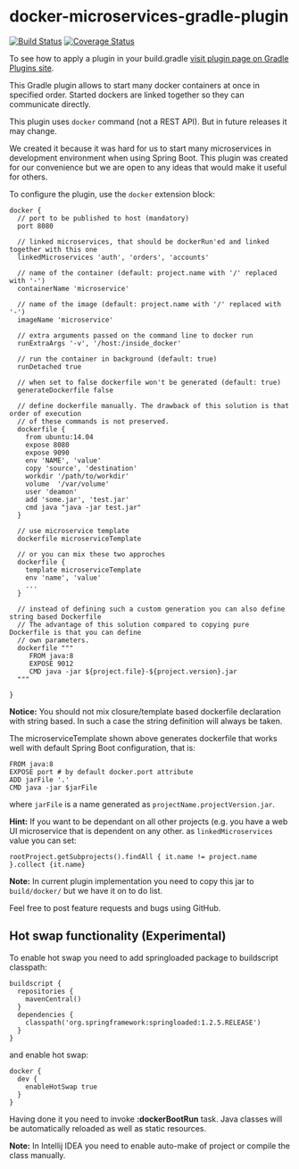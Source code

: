 # docker-microservices-gradle-plugin

[![Build Status](https://travis-ci.org/michalborek/docker-microservices-gradle-plugin.svg?branch=master)](https://travis-ci.org/michalborek/docker-microservices-gradle-plugin.svg?branch=master) [![Coverage Status](https://coveralls.io/repos/michalborek/docker-microservices-gradle-plugin/badge.svg?branch=master)](https://coveralls.io/r/michalborek/docker-microservices-gradle-plugin?branch=master)

To see how to apply a plugin in your build.gradle [visit plugin page on Gradle Plugins site](https://plugins.gradle.org/plugin/pl.greenpath.gradle.docker.microservices).

This Gradle plugin allows to start many docker containers at once in specified order. Started dockers are linked 
together so they can communicate directly.

This plugin uses `docker` command (not a REST API). But in future releases it may change.

We created it because it was hard for us to start many microservices in development environment when using Spring Boot. 
This plugin was created for our convenience but we are open to any ideas that would make it useful for others.


To configure the plugin, use the `docker` extension block:

    docker {
      // port to be published to host (mandatory)
      port 8080

      // linked microservices, that should be dockerRun'ed and linked together with this one
      linkedMicroservices 'auth', 'orders', 'accounts'

      // name of the container (default: project.name with '/' replaced with '-')
      containerName 'microservice'

      // name of the image (default: project.name with '/' replaced with '-')
      imageName 'microservice'

      // extra arguments passed on the command line to docker run
      runExtraArgs '-v', '/host:/inside_docker'

      // run the container in background (default: true)
      runDetached true
      
      // when set to false dockerfile won't be generated (default: true)
      generateDockerfile false

      // define dockerfile manually. The drawback of this solution is that order of execution 
      // of these commands is not preserved.
      dockerfile {
        from ubuntu:14.04
        expose 8080
        expose 9090
        env 'NAME', 'value'
        copy 'source', 'destination'
        workdir '/path/to/workdir'
        volume  '/var/volume'
        user 'deamon'
        add 'some.jar', 'test.jar'
        cmd java "java -jar test.jar"
      }
      
      // use microservice template
      dockerfile microserviceTemplate

      // or you can mix these two approches
      dockerfile {
        template microserviceTemplate
        env 'name', 'value'
        ...
      }
      
      // instead of defining such a custom generation you can also define string based Dockerfile
      // The advantage of this solution compared to copying pure Dockerfile is that you can define 
      // own parameters.
      dockerfile """
         FROM java:8
         EXPOSE 9012
         CMD java -jar ${project.file}-${project.version}.jar
      """
      
    }
**Notice:** You should not mix closure/template based dockerfile declaration with string based.
In such a case the string definition will always be taken.


The microserviceTemplate shown above generates dockerfile that works well with default 
Spring Boot configuration, that is:

    FROM java:8
    EXPOSE port # by default docker.port attribute
    ADD jarFile '.'
    CMD java -jar $jarFile

where `jarFile` is a name generated as `projectName.projectVersion.jar`.

**Hint:** If you want to be dependant on all other projects (e.g. you have a web UI microservice that 
is dependent on any other. as `linkedMicroservices` value you can set:

    rootProject.getSubprojects().findAll { it.name != project.name }.collect {it.name}

**Note:** In current plugin implementation you need to copy this jar to `build/docker/` but we have it on to do list.


Feel free to post feature requests and bugs using GitHub.

Hot swap functionality (Experimental)
-------------------------------------

To enable hot swap you need to add springloaded package to buildscript classpath:

    buildscript {
      repositories {
        mavenCentral()
      }
      dependencies {
        classpath('org.springframework:springloaded:1.2.5.RELEASE')
      }
    }


and enable hot swap:

    docker {
      dev {
        enableHotSwap true
      }
    }

Having done it you need to invoke **:dockerBootRun** task. 
Java classes will be automatically reloaded as well as static resources.
 
**Note:** In Intellij IDEA you need to enable auto-make of project or compile the class manually.

